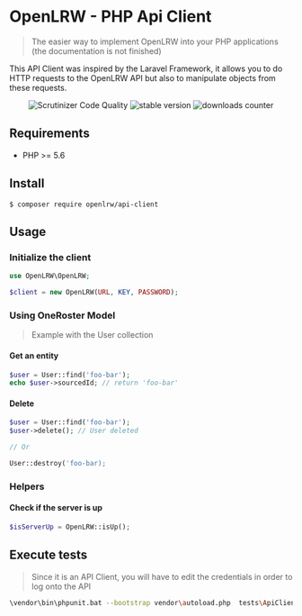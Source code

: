 # OpenLRW - PHP Api Client

> The easier way to implement OpenLRW into your PHP applications (the documentation is not finished)

This API Client was inspired by the Laravel Framework, it allows you to do HTTP requests to the OpenLRW API but also to manipulate objects from these requests.

<p align="center">
<img src="https://scrutinizer-ci.com/g/Apereo-Learning-Analytics-Initiative/OpenLRW-php-api-client/badges/quality-score.png?b=master" title="Scrutinizer Code Quality">
<img src="https://poser.pugx.org/openlrw/api-client/v/stable" alt="stable version">
<img src="https://poser.pugx.org/openlrw/api-client/downloads" alt="downloads counter">
</p>

## Requirements
 - PHP >= 5.6
 
 
## Install
`$ composer require openlrw/api-client`


## Usage

### Initialize the client
```php
use OpenLRW\OpenLRW;

$client = new OpenLRW(URL, KEY, PASSWORD);
```

### Using OneRoster Model
> Example with the User collection

#### Get an entity
```php
$user = User::find('foo-bar');
echo $user->sourcedId; // return 'foo-bar'
```

#### Delete
```php
$user = User::find('foo-bar');
$user->delete(); // User deleted

// Or

User::destroy('foo-bar);

```


### Helpers
#### Check if the server is up
```php
$isServerUp = OpenLRW::isUp();
```


## Execute tests

> Since it is an API Client, you will have to edit the credentials in order to log onto the API

```bash
\vendor\bin\phpunit.bat --bootstrap vendor\autoload.php  tests\ApiClientTest.php
```
